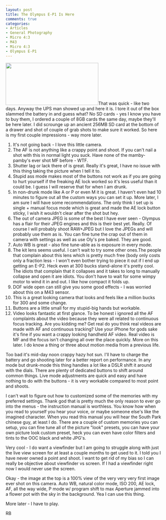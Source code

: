 ```yaml
---
layout: post
title: The Olympus E-P1 Is Here
comments: true
categories:
- Articles
- General Photography
- Micro 4:3
- M43
- Micro 4:3
- Olympus E-P1
---
```

<a rel="prettyPhoto" href="http://photo.rwboyer.com/wp-content/uploads/2010/08/P8310023-880.jpg"><img class="alignleft size-medium wp-image-2286" title="OLYMPUS DIGITAL CAMERA" src="http://photo.rwboyer.com/wp-content/uploads/2010/08/P8310023-880-300x136.jpg" alt="" width="300" height="136" /></a>That was quick - like two days. Anyway the UPS man showed up and here it is. I tore it out of the box slammed the battery in and guess what? No SD cards - yes I know you have to buy them, I ordered a couple of 8GB cards the same day, maybe they'll be here later. I did scrounge up an ancient 256MB SD card at the bottom of a drawer and shot of couple of grab shots to make sure it worked. So here is my first couple impressions - way more later.
<ol>
	<li>It's not going back - I love this little camera.</li>
	<li>The AF is not anything like a crappy point and shoot. If you can't nail a shot with this in normal light you suck. Have none of the mamby-pamby's ever shot MF before - WTF.</li>
	<li>Shutter lag or lack there of is great. Really it's great, I have no issue with this thing taking the picture when I tell it to.</li>
	<li>Stupid ass mode makes most of the buttons not work as if you are going to hurt yourself if the freaking AE lock worked so it's less useful than it could be. I guess I will reserve that for when I am drunk.</li>
	<li>In non-drunk mode like A or P or even M it is great. I haven't even had 10 minutes to figure out all the custom ways you can set it up. More later, I am sure I will have some recommendations. The only think I set up is single + manual focus mode which is great and made the AE lock button sticky, I wish it wouldn't clear after the shot but hey.</li>
	<li>The out of camera JPEG is some of the best I have ever seen - Olympus has a flair for their JPEG engines and this is their best yet. Really. Of course I will probably shoot RAW+JPEG but I love the JPEGs and will probably use them as is. You can fine tune the crap out of them in camera with settings as well as use Oly's pre baked. They are good.</li>
	<li>Auto WB is great - also fine tune-able as is exposure in every mode.</li>
	<li>The kit lens seems useful. I can't wait to try some other ones.The people that complain about this lens which is pretty much free (body only costs only a fraction less - I won't even bother trying to piece it out if I end up getting an E-P2. Heck even at 300 bucks stand-alone it's pretty cool. The idiots that complain that it collapses and it takes to long to manually collapse and open it are idiots. You don't have to wait for some wimpy motor to wind it in and out. I like how compact it folds up.</li>
	<li>DOF wide open can still give you some good effects - I was worried about this on a M43 sensor.</li>
	<li>This is a great looking camera that looks and feels like a million bucks for 300 and some change.</li>
	<li>Buttons are a little small for my stupid-big hands but workable.</li>
	<li>Video looks fantastic at first glance. To be honest i ignored all the AF complaints about the video because they were all related to continuous focus tracking. Are you kidding me? Get real do you think real videos are made with AF and continuous tracking? Use your iPhone for gods sake it's fine if you want a crappy looking handheld AF video. Real video is MF and the focus isn't changing all over the place quickly. More on this later. I do know a thing or three about motion media from a previous life.</li>
</ol>
Too bad it's mid-day noon crappy hazy hot sun. I'll have to charge the battery and go shooting later for a better report on performance. In any mode but drunk-mode this thing handles a lot like a DSLR shift it around with the dials. There are plenty of dedicated buttons to shift around common things. Live mode adjustments are quick and easy and have nothing to do with the buttons - it is very workable compared to most point and shoots.

I can't wait to figure out how to customized some of the memories with my preferred settings. Thank god that is pretty much the only reason to ever go into the menus - the instruction manual is worthless. You know how when you read to yourself you hear your voice, or maybe someone else's like the imagined character. When you read this manual you will hear the South Park chinese guy, at least I do. There are a couple of custom memories you can setup, you can fine tune all of the picture "look" presets, you can have your own picture look custom preset, heck you can even have color filters and tints to the OOC black and white JPG's.

Very cool - I do want a viewfinder but I am going to struggle along with just the live view screen for at least a couple months to get used to it. I told you I have never owned a point and shoot. I want to get rid of my bias so I can really be objective about viewfinder vs screen. If I had a viewfinder right now I would never use the screen.

Okay - the image at the top is a 100% view of the very very very first image ever shot on this camera. Auto WB, natural color mode, ISO 200, AE lock, AF, all the way wide, P mode w/ program shift to max Aperture jammed into a flower pot with the sky in the background. Yea I can use this thing.

More later - I have to play.

RB
